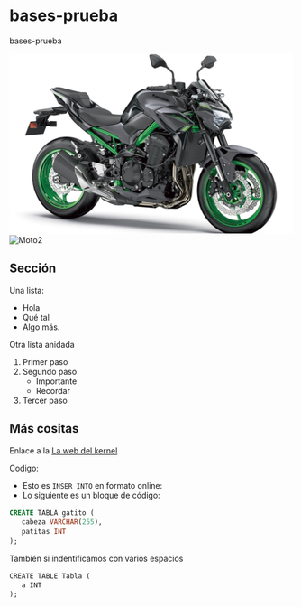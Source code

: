 # bases-prueba
bases-prueba

![Moto1](kawasakiz900.jpg)
![Moto2](https://bcnmotorbikes.com/wp-content/uploads/2023/05/2022-Yamaha-MT09DX-EU-Icon_Performance-Studio-001-03-1.jpeg)

## Sección 
Una lista:
- Hola
- Qué tal
- Algo más.

Otra lista anidada
1. Primer paso
2. Segundo paso
   - Importante
   - Recordar
3. Tercer paso
## Más cositas
Enlace a la [La web del kernel](https://kernel.org)

Codigo:

- Esto es `INSER INTO` en formato online:
-  Lo siguiente es un bloque de código:

```sql
CREATE TABLA gatito (
   cabeza VARCHAR(255),
   patitas INT
);
```

También si indentificamos con varios espacios

    CREATE TABLE Tabla (
       a INT
    );
```
